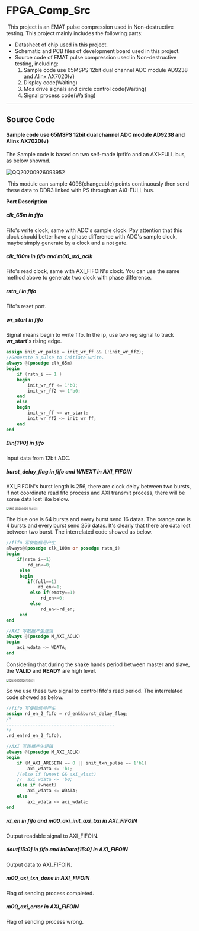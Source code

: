 # FPGA_Comp_Src

​	This project is an EMAT pulse compression used in Non-destructive testing. This project mainly includes the following parts:

- Datasheet of chip used in this project.
- Schematic and PCB files of development board used in this project.
- Source code of EMAT pulse compression used in Non-destructive testing, including:
  1. Sample code use 65MSPS 12bit dual channel ADC module AD9238 and Alinx AX7020(√)
  2. Display code(Waiting)
  3. Mos drive signals and circle control code(Waiting)
  4. Signal process code(Waiting)

------

## Source Code

#### Sample code use 65MSPS 12bit dual channel ADC module AD9238 and Alinx AX7020(√)

The Sample code is based on two self-made ip:fifo and an AXI-FULL bus, as below shownd.

![QQ20200926093952](D:\Desktop\FPGA_Comp_Src\pic\QQ20200926093952.png)

​	This module can sample 4096(changeable) points continuously then send these data to DDR3 linked with PS through an AXI-FULL bus.

**Port Description**

##### clk_65m in fifo

Fifo's write clock, same with ADC's sample clock. Pay attention that this clock should better have a phase difference with ADC's sample clock, maybe simply generate by a clock and a not gate.

##### clk_100m in fifo and m00_axi_aclk

Fifo's read clock, same with AXI_FIFOIN's clock. You can use the same method above to generate two clock with phase difference.

##### rstn_i in fifo

Fifo's reset port.

##### wr_start in fifo

Signal means begin to write fifo. In the ip, use two reg signal to track **wr_start**'s rising edge.

```verilog
assign init_wr_pulse = init_wr_ff && (!init_wr_ff2);
//Generate a pulse to initiate write.
always @(posedge clk_65m)										      
begin  
	if (rstn_i == 1 )                                                   
	begin                                                                    
		init_wr_ff <= 1'b0;                                                   
	   	init_wr_ff2 <= 1'b0;                                                   
	end                                                                               
	else                                                                       
	begin  
	    init_wr_ff <= wr_start;
	    init_wr_ff2 <= init_wr_ff;                                                                 
	end                                                                      
end
```

##### Din[11:0] in  fifo

Input data from 12bit ADC.

##### burst_delay_flag in fifo and WNEXT in AXI_FIFOIN

AXI_FIFOIN's burst length is 256, there are clock delay between two bursts, if not coordinate read fifo process and AXI transmit process, there will be some data lost like below.

<img src="D:\Desktop\FPGA_Comp_Src\pic\IMG_20200925_104531.jpg" alt="IMG_20200925_104531" style="zoom:50%;" />

The blue one is 64 bursts and every burst send 16 datas. The orange one is 4 bursts and every burst send 256 datas. It's clearly that there are data lost between two burst. The interrelated code showed as below.

```verilog
//fifo 写使能信号产生
always@(posedge clk_100m or posedge rstn_i)
begin
	if(rstn_i==1)
     	rd_en<=0;
     else
     begin
     	if(full==1)
            rd_en<=1;
         else if(empty==1)
             rd_en<=0;
         else
             rd_en<=rd_en;
     end
end
```

```verilog
//AXI 写数据产生逻辑
always @(posedge M_AXI_ACLK)                                                      
begin
    axi_wdata <= WDATA;
end
```

Considering that during the shake hands period between master and slave, the **VALID** and **READY** are high level. 

<img src="D:\Desktop\FPGA_Comp_Src\pic\QQ20200926130831.png" alt="QQ20200926130831" style="zoom:50%;" />

So we use these two signal to control fifo's read period. The interrelated code showed as below.

```verilog
//fifo 写使能信号产生
assign rd_en_2_fifo = rd_en&&burst_delay_flag;
/*
-----------------------------------------
*/
.rd_en(rd_en_2_fifo),
```

```verilog
//AXI 写数据产生逻辑
always @(posedge M_AXI_ACLK)                                                      
begin
    if (M_AXI_ARESETN == 0 || init_txn_pulse == 1'b1)
        axi_wdata <= 'b1;
    //else if (wnext && axi_wlast)
    //  axi_wdata <= 'b0;
    else if (wnext)
        axi_wdata <= WDATA;
    else
        axi_wdata <= axi_wdata;
end
```

##### rd_en in fifo and m00_axi_init_axi_txn in AXI_FIFOIN

Output readable signal to AXI_FIFOIN.

##### dout[15:0] in fifo and InData[15:0] in AXI_FIFOIN

Output data to AXI_FIFOIN.

##### m00_axi_txn_done in AXI_FIFOIN

Flag of sending process completed.

##### m00_axi_error in AXI_FIFOIN

Flag of sending process wrong.

##### 